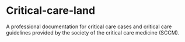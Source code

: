 # Critical-care-land
A professional documentation for critical care cases and critical care guidelines provided by the society of the critical care medicine (SCCM).
